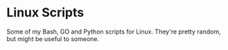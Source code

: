 # Linux Scripts
Some of my Bash, GO and Python scripts for Linux. They're pretty random, but might be useful to someone.
